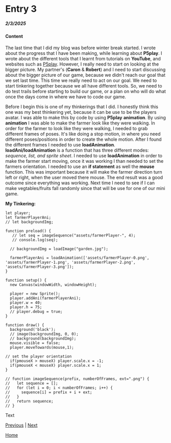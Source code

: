 # Entry 3
##### 2/3/2025

#### Content

The last time that I did my blog was before winter break started. I wrote about the progress that I have been making, while learning about **P5play**. I wrote about the different tools that I learnt from tutorials on **YouTube**, and websites such as [P5play](https://p5play.org/). However, I really need to start on looking at the bigger picture. My partner's (**Caron** & **Robert**) and I need to start discussing about the bigger picture of our game, because we didn't reach our goal that we set last time. This time we really need to act on our goal. We need to start tinkering together because we all have different tools. So, we need to do test trails before starting to build our game, or a plan on who will do what once the days come in where we have to code our game.

Before I begin this is one of my thinkerings that I did. I honestly think this one was my best thinkering yet, because it can be use to be the players avatar. I was able to make this by code by using **P5play** **animation**. By using **animation** I was able to make the farmer look like they were walking. In order for the farmer to look like they were walking, I needed to grab different frames of poses. It's like doing a stop motion, in where you need different poses/positions in order to create the whole motion. After I found the different frames I needed to use **loadAnimation**. **loadAni/loadAnimation** is a function that has three different modes: _sequence, list, and sprite sheet_. I needed to use **loadAnimation** in order to make the farmer start moving, once it was working I than needed to set the farmers orientation. I needed to use an **if statement** as well the **mouse** function. This was important because it will make the farmer direction turn left or right, when the user moved there mouse. The end result was a good outcome since everything was working. Next time I need to see if I can make vegtables/fruits fall randomly since that will be use for one of our mini game. 


**My Tinkering:**

```JS
let player;
let farmerPlayerAni;
// let backgroundImg;

function preload() {
   // let seq = imageSequence("assets/farmerPlayer-", 4); 
   // console.log(seq);
  
  // backgroundImg = loadImage("garden.jpg");
  
  farmerPlayerAni = loadAnimation(['assets/farmerPlayer-0.png', 'assets/farmerPlayer-1.png', 'assets/farmerPlayer-2.png', 'assets/farmerPlayer-3.png']);
}

function setup() {
  new Canvas(windowWidth, windowHeight);
  
  player = new Sprite();
  player.addAni(farmerPlayerAni);
  player.w = 40;
  player.h = 75;
  // player.debug = true;
}

function draw() {
  background('black');
  // image(backgroundImg, 0, 0); 
  // background(backgroundImg);
  mouse.visible = false;
  player.moveTowards(mouse,1);
  
// set the player orientation
  if(pmouseX > mouseX) player.scale.x = -1;
  if(pmouseX < mouseX) player.scale.x = 1;
}

// function imageSequence(prefix, numberOfFrames, ext=".png") {
//   let sequence = [];
//   for (let i = 0; i < numberOfFrames; i++) {
//     sequence[i] = prefix + i + ext;
//   }
//   return sequence;
// }
```




















Text

[Previous](entry02.md) | [Next](entry04.md)

[Home](../README.md)
